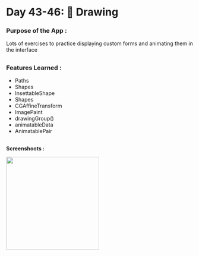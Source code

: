 # Day 43-46: 🎨 Drawing

### Purpose of the App :

Lots of exercises to practice displaying custom forms and animating them in the interface

##

### Features Learned :

- Paths 
- Shapes 
- InsettableShape 
- Shapes 
- CGAffineTransform 
- ImagePaint 
- drawingGroup() 
- animatableData
- AnimatablePair

##

**Screenshoots :**

<img src="screenshot/drawing.gif" width="250"/>

